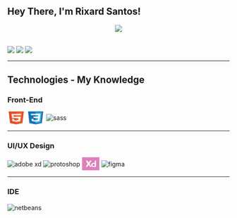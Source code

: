 ## Hey There, I'm Rixard Santos!
<div align="center">
  <a href="https://www.linkedin.com/in/rixardsantos/">
  <img height="180em" src="https://github-readme-stats.vercel.app/api/top-langs/?username=rixardsantos&layout=compact&langs_count=7&theme=dark"/>
</div>

  ##
  
<div> 
  <a href="https://www.instagram.com/rixardsantos/" target="_blank"><img src="https://img.shields.io/badge/-Instagram-%23E4405F?style=for-the-badge&logo=instagram&logoColor=white" target="_blank"></a>
  <a href = "mailto:contato@rixardsantos.com"><img src="https://img.shields.io/badge/-Gmail-%23333?style=for-the-badge&logo=gmail&logoColor=white" target="_blank"></a>
  <a href="https://www.linkedin.com/in/rixardsantos/" target="_blank"><img src="https://img.shields.io/badge/-LinkedIn-%230077B5?style=for-the-badge&logo=linkedin&logoColor=white" target="_blank"></a> 
 
</div>
  
<hr>

  ## Technologies - My Knowledge

<div style="display: inline_block">

 <h3> Front-End </h3>

  <img align="center" alt="HTML" height="30" width="40" src="https://raw.githubusercontent.com/devicons/devicon/master/icons/html5/html5-original.svg">

  <img align="center" alt="CSS" height="30" width="40" src="https://raw.githubusercontent.com/devicons/devicon/master/icons/css3/css3-original.svg">    

  <img align="center" alt="sass" height="30" width="40" src="https://cdn.jsdelivr.net/gh/devicons/devicon/icons/wordpress/wordpress-original.svg">

<hr>                                                                                                                                             
                                                                                                                                               
<h3> UI/UX Design </h3>

  <img align="center" alt="adobe xd" height="30" width="40" src="https://cdn.jsdelivr.net/gh/devicons/devicon/icons/illustrator/illustrator-plain.svg">

  <img align="center" alt="protoshop" height="30" width="40" src="https://cdn.jsdelivr.net/gh/devicons/devicon/icons/photoshop/photoshop-plain.svg">

  <img align="center" alt="adobe xd" height="30" width="40" src="https://raw.githubusercontent.com/devicons/devicon/9f4f5cdb393299a81125eb5127929ea7bfe42889/icons/xd/xd-plain.svg">

  <img align="center" alt="figma" height="30" width="40" src="https://cdn.jsdelivr.net/gh/devicons/devicon/icons/figma/figma-original.svg">

<hr>


<h3> IDE </h3>  

  <img align="center" alt="netbeans" height="30" width="40" src="https://cdn.jsdelivr.net/gh/devicons/devicon/icons/vscode/vscode-original.svg">
                                                                                                                                             
</div>
  
